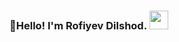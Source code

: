### 👋Hello! I'm Rofiyev Dilshod. <img src="https://media.giphy.com/media/hvRJCFzcasrR4ia7z/giphy.gif" width="30px" >
